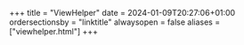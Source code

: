 +++
title = "ViewHelper"
date = 2024-01-09T20:27:06+01:00
ordersectionsby = "linktitle"
alwaysopen = false
aliases = ["viewhelper.html"]
+++
